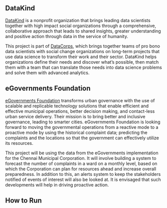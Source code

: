 ## DataKind
[DataKind](http://www.datakind.org/) is a nonprofit organization that brings leading data scientists together with high impact social organizations through a comprehensive, collaborative approach that leads to shared insights, greater understanding and positive action through data in the service of humanity.

This project is part of [DataCorps](http://www.datakind.org/datacorps), which brings together teams of pro bono data scientists with social change organizations on long-term projects that use data science to transform their work and their sector. DataKind helps organizations define their needs and discover what’s possible, then match them with a team that can translate those needs into data science problems and solve them with advanced analytics. 

## eGovernments Foundation
[eGovernments Foundation](http://www.egovernments.org/) transforms urban governance with the use of scalable and replicable technology solutions that enable efficient and effective municipal operations, better decision making, and contact-less urban service delivery. Their mission is to bring better and inclusive governance, leading to smarter cities.
eGovernments Foundation is looking forward to moving the governmental operations from a reactive mode to a proactive mode by using the historical complaint data;  predicting the complaints and the locations so that the government can effectively utilize its resources. 

This project will be using the data from the eGovernments implementation for the Chennai Municipal Corporation. It will involve building a system to forecast the number of complaints in a ward on a monthly level, based on which the Corporation can plan for resources ahead and increase overall preparedness. In addition to this, an alerts system to keep the stakeholders notified of events of interest will also be looked at. It is envisaged that such developments will help in driving proactive action.

## How to Run

